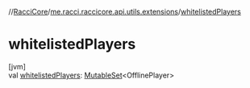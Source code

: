 //[RacciCore](../../index.md)/[me.racci.raccicore.api.utils.extensions](index.md)/[whitelistedPlayers](whitelisted-players.md)

# whitelistedPlayers

[jvm]\
val [whitelistedPlayers](whitelisted-players.md): [MutableSet](https://kotlinlang.org/api/latest/jvm/stdlib/kotlin.collections/-mutable-set/index.html)&lt;OfflinePlayer&gt;
